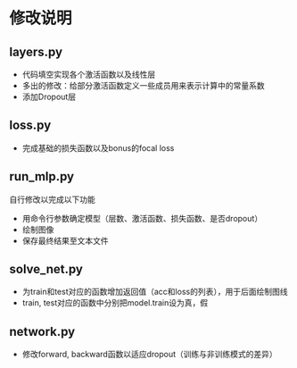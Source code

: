# 修改说明

## layers.py

- 代码填空实现各个激活函数以及线性层
- 多出的修改：给部分激活函数定义一些成员用来表示计算中的常量系数
- 添加Dropout层

## loss.py

- 完成基础的损失函数以及bonus的focal loss

## run_mlp.py

自行修改以完成以下功能

- 用命令行参数确定模型（层数、激活函数、损失函数、是否dropout）
- 绘制图像
- 保存最终结果至文本文件

## solve_net.py

- 为train和test对应的函数增加返回值（acc和loss的列表），用于后面绘制图线
- train, test对应的函数中分别把model.train设为真，假

## network.py

- 修改forward, backward函数以适应dropout（训练与非训练模式的差异）